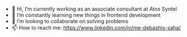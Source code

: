- 👋 Hi, I’m currently working as an associate consultant at Atos Syntel
- 🌱 I’m constantly learning new things in frontend development
- 💞️ I’m looking to collaborate on solving problems
- 📫 How to reach me: https://www.linkedin.com/in/me-debashis-saha/



<!---
developerDeba8/developerDeba8 is a ✨ special ✨ repository because its `README.md` (this file) appears on your GitHub profile.
You can click the Preview link to take a look at your changes.
--->
